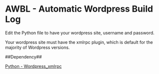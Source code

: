 # AWBL - Automatic Wordpress Build Log #

Edit the Python file to have your wordpress site, username and password.

Your wordpress site must have the xmlrpc plugin, which is default for the majority of Wordpress versions.

##Dependency##

[Python - Wordpress_xmlrpc](https://python-wordpress-xmlrpc.readthedocs.org/en/latest/)
